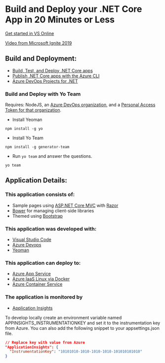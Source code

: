 # Build and Deploy your .NET Core App in 20 Minutes or Less

[Get started in VS Online](https://online.visualstudio.com/environments/new?name=ZeroToPipeline&repo=https://github.com/smurawski/ZeroToPipeline)

[Video from Microsoft Ignite 2019](https://myignite.techcommunity.microsoft.com/sessions/84116?WT.mc_id=devops-0000-stmuraws)

## Build and Deployment:

* [Build, Test, and Deploy .NET Core apps](https://docs.microsoft.com/azure/devops/pipelines/ecosystems/dotnet-core?WT.mc_id=devops-0000-stmuraws&view=azure-devops)
* [Publish .NET Core apps with the Azure CLI](https://docs.microsoft.com/dotnet/core/deploying/deploy-with-cli?WT.mc_id=devops-0000-stmuraws)
* [Azure DevOps Projects for .NET](https://docs.microsoft.com/azure/devops-project/azure-devops-project-aspnet-core?WT.mc_id=devops-0000-stmuraws&toc=https%3A%2F%2Fdocs.microsoft.com%2Fen-us%2Fazure%2Fdevops-project%2Ftoc.json&bc=https%3A%2F%2Fdocs.microsoft.com%2Fen-us%2Fazure%2Fbread%2Ftoc.json)

### Build and Deploy with Yo Team

Requires: NodeJS, an [Azure DevOps organization](https://dev.azure.com?WT.mc_id=msignite2019-github-stmuraws), and a [Personal Access Token for that organization](https://docs.microsoft.com/azure/devops/organizations/accounts/use-personal-access-tokens-to-authenticate?view=azure-devops&WT.mc_id=devops-0000-stmuraws).

* Install Yeoman

```
npm install -g yo
```

* Install Yo Team

```
npm install -g generator-team
```

* Run `yo team` and answer the questions.

```
yo team
```


## Application Details:

### This application consists of:

* Sample pages using [ASP.NET Core MVC](http://dot.net) with [Razor](https://docs.asp.net/en/latest/mvc/overview.html?WT.mc_id=msignite2019-github-stmuraws#razor-view-engine)
* [Bower](https://go.microsoft.com/fwlink/?LinkId=518004&WT.mc_id=devops-0000-stmuraws) for managing client-side libraries
* Themed using [Bootstrap](https://go.microsoft.com/fwlink/?LinkID=398939&WT.mc_id=devops-0000-stmuraws)

### This application was developed with:

* [Visual Studio Code](https://www.visualstudio.com/products/code-vs?WT.mc_id=devops-0000-stmuraws)
* [Azure Devops](https://dev.azure.com/?WT.mc_id=msignite2019-github-stmuraws)
* [Yeoman](http://yeoman.io/)

### This application can deploy to:

* [Azure App Service](https://azure.microsoft.com/services/app-service?WT.mc_id=devops-0000-stmuraws)
* [Azure IaaS Linux via Docker](https://azure.microsoft.com/services/virtual-machines?WT.mc_id=devops-0000-stmuraws)
* [Azure Container Service](https://azure.microsoft.com/services/container-service?WT.mc_id=devops-0000-stmuraws)

### The application is monitored by

* [Application Insights](https://docs.microsoft.com/azure/application-insights/app-insights-nodejs?WT.mc_id=devops-0000-stmuraws)

To develop locally create an environment variable named APPINSIGHTS_INSTRUMENTATIONKEY and set it to the instrumentation key from Azure. You can also add the following snippet to your appsettings.json file.

```json
// Replace key with value from Azure
"ApplicationInsights": {
  "InstrumentationKey": "10101010-1010-1010-1010-101010101010"
}
```